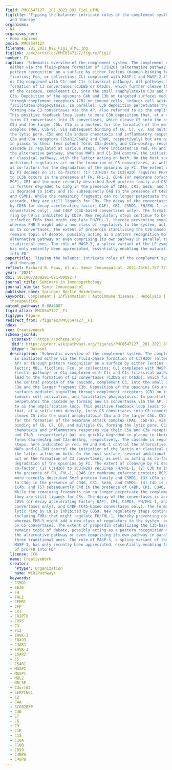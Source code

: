 ```yaml
---
figid: PMC8547127__281_2021_892_Fig1_HTML
figtitle: 'Tipping the balance: intricate roles of the complement system in disease
  and therapy'
organisms:
- NA
organisms_ner:
- Homo sapiens
pmcid: PMC8547127
filename: 281_2021_892_Fig1_HTML.jpg
figlink: /pmc/articles/PMC8547127/figure/Fig1/
number: F1
caption: 'Schematic overview of the complement system. The complement cascade is initiated
  either via the fluid-phase formation of C3(H2O) (alternative pathway; AP) or through
  pattern recognition on a surface by either lectins (mannan-binding lectin; MBL,
  ficolins; Fcn, or collectins; CL) complexed with MASP-1 and MASP-2 (lectin pathway)
  or C1q complexed with C1r and C1s (classical pathway). All pathways lead to the
  formation of C3 convertases (C3bBb or C4b2b), which further cleave the central protein
  of the cascade, complement C3, into the small anaphylatoxin C3a and the larger fragment
  C3b. Deposition of the opsonins C4b and C3b on targeted surfaces mediates signaling
  through complement receptors (CR) on immune cells, induces cell activation, and
  facilitates phagocytosis. In parallel, C3b deposition perpetuates the cascade by
  forming new C3 convertases via the AP, also referred to as the amplification loop.
  This positive feedback loop leads to more C3b deposition that, at a sufficient density,
  turns C3 convertases into C5 convertases, which cleave C5 into the small anaphylatoxin
  C5a and the larger C5b. C5b is a nucleus for the formation of the membrane attack
  complex (MAC, C5b-9), via subsequent binding of C6, C7, C8, and multiple C9, forming
  the lytic pore. C5a and C3a induce chemotaxis and inflammatory responses via their
  C5a and C3a receptors (C5aR1/C5aR2 and C3aR, respectively) but are quickly degraded
  in plasma to their less potent forms C5a-desArg and C3a-desArg, respectively. The
  cascade is regulated at various steps, here indicated in red. FH and FHL-1 control
  the alternative pathway, whereas MAPs and C1-INH control the initiation of the lectin
  or classical pathway, with the latter acting on both. On the host surface, several
  additional regulators act on the formation of C3 convertases, as well as acting
  as co-factors for the degradation of the opsonins by FI. The extent of cleavage
  by FI depends on its co-factor: (1) C3(H2O) to iC3(H2O) requires FH/FHL-1; (2) C3b
  to iC3b occurs in the presence of FH, FHL-1, CD46 (or membrane cofactor protein;
  MCP), CR1 and the more recently described Sez6 protein family and CSMD1; (3) iC3b
  is further degraded to C3dg in the presence of CD46, CR1, Sez6, and CSMD1; (4) C4b
  is degraded to iC4b; and (5) subsequently C4d in the presence of C4BP, CR1, CD46,
  and CSMD1. While the remaining fragments can no longer perpetuate the complement
  cascade, they are still ligands for CRs. The decay of the convertases is accelerated
  by CD55 (or decay accelerating factor; DAF), CR1, CSMD1, FH/FHL-1, and Sez6 (C3b-based
  convertases only), and C4BP (C4b-based convertases only). The formation of the lytic
  ring by C9 is inhibited by CD59. New regulatory steps continue to be uncovered,
  including FHRs that might regulate FH/FHL-1, thereby preventing complement inhibition,
  whereas FHR-5 might add a new class of regulators to the system, acting specifically
  on C5 convertases. The extent of properdin stabilizing the C3b-based convertases
  remains topic of debate, possibly acting as a pattern recognition molecule for the
  alternative pathway or even comprising its own pathway in parallel to the three
  traditional ones. The role of MASP-3, a splice variant of the LP zymogen MASP-1,
  has only recently been appreciated, essentially enabling the maturation of pro-FD
  into FD'
papertitle: 'Tipping the balance: intricate roles of the complement system in disease
  and therapy.'
reftext: Richard B. Pouw, et al. Semin Immunopathol. 2021;43(6):757-771.
year: '2021'
doi: 10.1007/s00281-021-00892-7
journal_title: Seminars in Immunopathology
journal_nlm_ta: Semin Immunopathol
publisher_name: Springer Berlin Heidelberg
keywords: Complement | Inflammation | Autoimmune disease | Hemolysis | Complement
  therapeutics
automl_pathway: 0.8845887
figid_alias: PMC8547127__F1
figtype: Figure
redirect_from: /figures/PMC8547127__F1
ndex: ''
seo: CreativeWork
schema-jsonld:
  '@context': https://schema.org/
  '@id': https://pfocr.wikipathways.org/figures/PMC8547127__281_2021_892_Fig1_HTML.html
  '@type': Dataset
  description: 'Schematic overview of the complement system. The complement cascade
    is initiated either via the fluid-phase formation of C3(H2O) (alternative pathway;
    AP) or through pattern recognition on a surface by either lectins (mannan-binding
    lectin; MBL, ficolins; Fcn, or collectins; CL) complexed with MASP-1 and MASP-2
    (lectin pathway) or C1q complexed with C1r and C1s (classical pathway). All pathways
    lead to the formation of C3 convertases (C3bBb or C4b2b), which further cleave
    the central protein of the cascade, complement C3, into the small anaphylatoxin
    C3a and the larger fragment C3b. Deposition of the opsonins C4b and C3b on targeted
    surfaces mediates signaling through complement receptors (CR) on immune cells,
    induces cell activation, and facilitates phagocytosis. In parallel, C3b deposition
    perpetuates the cascade by forming new C3 convertases via the AP, also referred
    to as the amplification loop. This positive feedback loop leads to more C3b deposition
    that, at a sufficient density, turns C3 convertases into C5 convertases, which
    cleave C5 into the small anaphylatoxin C5a and the larger C5b. C5b is a nucleus
    for the formation of the membrane attack complex (MAC, C5b-9), via subsequent
    binding of C6, C7, C8, and multiple C9, forming the lytic pore. C5a and C3a induce
    chemotaxis and inflammatory responses via their C5a and C3a receptors (C5aR1/C5aR2
    and C3aR, respectively) but are quickly degraded in plasma to their less potent
    forms C5a-desArg and C3a-desArg, respectively. The cascade is regulated at various
    steps, here indicated in red. FH and FHL-1 control the alternative pathway, whereas
    MAPs and C1-INH control the initiation of the lectin or classical pathway, with
    the latter acting on both. On the host surface, several additional regulators
    act on the formation of C3 convertases, as well as acting as co-factors for the
    degradation of the opsonins by FI. The extent of cleavage by FI depends on its
    co-factor: (1) C3(H2O) to iC3(H2O) requires FH/FHL-1; (2) C3b to iC3b occurs in
    the presence of FH, FHL-1, CD46 (or membrane cofactor protein; MCP), CR1 and the
    more recently described Sez6 protein family and CSMD1; (3) iC3b is further degraded
    to C3dg in the presence of CD46, CR1, Sez6, and CSMD1; (4) C4b is degraded to
    iC4b; and (5) subsequently C4d in the presence of C4BP, CR1, CD46, and CSMD1.
    While the remaining fragments can no longer perpetuate the complement cascade,
    they are still ligands for CRs. The decay of the convertases is accelerated by
    CD55 (or decay accelerating factor; DAF), CR1, CSMD1, FH/FHL-1, and Sez6 (C3b-based
    convertases only), and C4BP (C4b-based convertases only). The formation of the
    lytic ring by C9 is inhibited by CD59. New regulatory steps continue to be uncovered,
    including FHRs that might regulate FH/FHL-1, thereby preventing complement inhibition,
    whereas FHR-5 might add a new class of regulators to the system, acting specifically
    on C5 convertases. The extent of properdin stabilizing the C3b-based convertases
    remains topic of debate, possibly acting as a pattern recognition molecule for
    the alternative pathway or even comprising its own pathway in parallel to the
    three traditional ones. The role of MASP-3, a splice variant of the LP zymogen
    MASP-1, has only recently been appreciated, essentially enabling the maturation
    of pro-FD into FD'
  license: CC0
  name: CreativeWork
  creator:
    '@type': Organization
    name: WikiPathways
  keywords:
  - CSMD1
  - SEZ6
  - FH
  - FHL1
  - CFHR1
  - CFP
  - CR1
  - CRIPTO
  - CD55
  - C3
  - F12
  - ERVK-3
  - FBXO3
  - C3AR1
  - ERVK-2
  - C5AR2
  - C5
  - C5AR1
  - MASP2
  - MASP1
  - MBL2
  - MBL3P
  - C3orf62
  - SERPING1
  - C2
  - C4A
  - SCGB2B3P
  - C4B
  - C7
  - C6
  - C9
  - C1R
  - C1S
  - C1QA
  - C1QB
  - CD59
  - C4BPA
  - C4BPB
---
```

